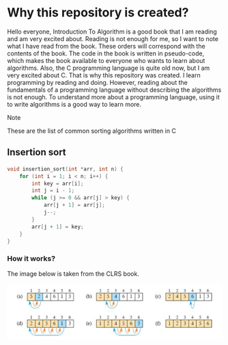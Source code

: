 # Why this repository is created?

Hello everyone, Introduction To Algorithm is a good book that I am reading and am very excited about. Reading is not enough for me, so I want to note what I have read from the book. These orders will correspond with the contents of the book. The code in the book is written in pseudo-code, which makes the book available to everyone who wants to learn about algorithms. Also, the C programming language is quite old now, but I am very excited about C. That is why this repository was created. I learn programming by reading and doing. However, reading about the fundamentals of a programming language without describing the algorithms is not enough. To understand more about a programming language, using it to write algorithms is a good way to learn more.


> [!NOTE]
> These are the list of common sorting algorithms written in C



## Insertion sort

```c
void insertion_sort(int *arr, int n) {
    for (int i = 1; i < n; i++) {
        int key = arr[i];
        int j = i - 1;
        while (j >= 0 && arr[j] > key) {
            arr[j + 1] = arr[j];
            j--;
        }
        arr[j + 1] = key;
    }
} 
```

### How it works? 

The image below is taken from the CLRS book.

![insertion_sort](images/illustrations/insertion_sort_illustration.png)


